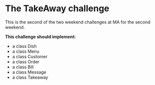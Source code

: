 # The TakeAway challenge #

This is the second of the two weekend challenges at MA for the second weekend.

**This challenge should implement:**
- a class Dish
- a class Menu
- a class Customer
- a class Order
- a class Bill
- a class Message
- a class Takeaway

